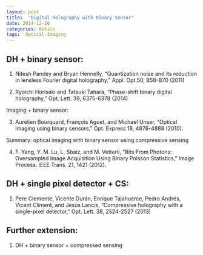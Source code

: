 ```yaml
---
layout: post
title:  "Digital Holography with Binary Sensor"
date: 2014-12-28
categories: Optics
tags:  Optical-Imaging
---
```


## DH + binary sensor:

1. Nitesh Pandey and Bryan Hennelly, “Quantization noise and its reduction in lensless Fourier digital holography,” Appl. Opt.50, B58-B70 (2011)

2. Ryoichi Horisaki and Tatsuki Tahara, “Phase-shift binary digital holography,” Opt. Lett. 39, 6375-6378 (2014)

Imaging + binary sensor:

3. Aurélien Bourquard, François Aguet, and Michael Unser, “Optical imaging using binary sensors,” Opt. Express 18, 4876-4888 (2010).

Summary: optical imaging with binary sensor using compressive sensing

4. F. Yang, Y. M. Lu, L. Sbaiz, and M. Vetterli, “Bits From Photons: Oversampled Image Acquisition Using Binary Poisson Statistics,”  Image Process. IEEE Trans. 21, 1421 (2012).

## DH + single pixel detector + CS:

1. Pere Clemente, Vicente Durán, Enrique Tajahuerce, Pedro Andrés, Vicent Climent, and Jesús Lancis, “Compressive holography with a single-pixel detector,” Opt. Lett. 38, 2524-2527 (2013)

## Further extension:

1. DH + binary sensor + compressed sensing